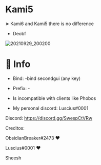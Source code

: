 # Kami5

➤ Kami6 and Kami5 there is no difference
- Deobf

![20210929_200200](https://user-images.githubusercontent.com/77015692/138722644-873f895b-5fb0-4535-b6ca-db9b9dbebe0f.png)


# 🚩 Info

- Bind: -bind secondgui (any key)
- Prefix: -
- Is incompatible with clients like Phobos 

- My personal discord: Luscius#0001

Discord: https://discord.gg/SwespCtVRw

Creditos:

ObsidianBreaker#2473 ❤️

Luscius#0001 ❤️

Sheesh
